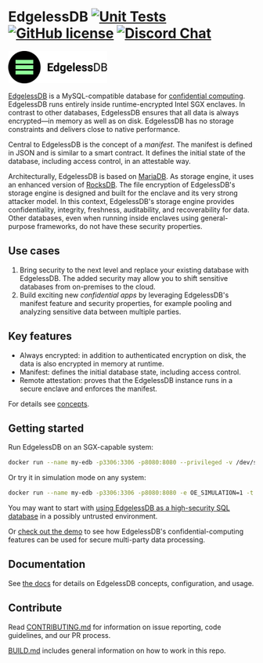 EdgelessDB
[![Unit Tests][unit-tests-badge]][unit-tests]
[![GitHub license][license-badge]](LICENSE)
[![Discord Chat][discord-badge]][discord]
==

<img src="logo.svg" alt="logo" width="40%">

[EdgelessDB](https://edgeless.systems/products/edgelessdb) is a MySQL-compatible database for [confidential computing](https://confidentialcomputing.io). EdgelessDB runs entirely inside runtime-encrypted Intel SGX enclaves. In contrast to other databases, EdgelessDB ensures that all data is always encrypted—in memory as well as on disk. EdgelessDB has no storage constraints and delivers close to native performance.

Central to EdgelessDB is the concept of a *manifest*. The manifest is defined in JSON and is similar to a smart contract. It defines the initial state of the database, including access control, in an attestable way.

Architecturally, EdgelessDB is based on [MariaDB](https://github.com/MariaDB/server). As storage engine, it uses an enhanced version of [RocksDB](https://rocksdb.org/). The file encryption of EdgelessDB's storage engine is designed and built for the enclave and its very strong attacker model. In this context, EdgelessDB's storage engine provides confidentiality, integrity, freshness, auditability, and recoverability for data. Other databases, even when running inside enclaves using general-purpose frameworks, do not have these security properties.

## Use cases

1. Bring security to the next level and replace your existing database with EdgelessDB. The added security may allow you to shift sensitive databases from on-premises to the cloud.
2. Build exciting new *confidential apps* by leveraging EdgelessDB's manifest feature and security properties, for example pooling and analyzing sensitive data between multiple parties.

## Key features

* Always encrypted: in addition to authenticated encryption on disk, the data is also encrypted in memory at runtime.
* Manifest: defines the initial database state, including access control.
* Remote attestation: proves that the EdgelessDB instance runs in a secure enclave and enforces the manifest.

For details see [concepts](https://docs.edgeless.systems/edgelessdb/#/getting-started/concepts).

## Getting started

Run EdgelessDB on an SGX-capable system:
```sh
docker run --name my-edb -p3306:3306 -p8080:8080 --privileged -v /dev/sgx:/dev/sgx -t ghcr.io/edgelesssys/edgelessdb-sgx-1gb
```

Or try it in simulation mode on any system:
```sh
docker run --name my-edb -p3306:3306 -p8080:8080 -e OE_SIMULATION=1 -t ghcr.io/edgelesssys/edgelessdb-sgx-1gb
```

You may want to start with [using EdgelessDB as a high-security SQL database](https://docs.edgeless.systems/edgelessdb/#/getting-started/quickstart-sgx) in a possibly untrusted environment.

Or [check out the demo](demo) to see how EdgelessDB's confidential-computing features can be used for secure multi-party data processing.

## Documentation

See [the docs](https://docs.edgeless.systems/edgelessdb) for details on EdgelessDB concepts, configuration, and usage.

## Contribute

Read [CONTRIBUTING.md](CONTRIBUTING.md) for information on issue reporting, code guidelines, and our PR process.

[BUILD.md](BUILD.md) includes general information on how to work in this repo.

<!-- refs -->
[unit-tests]: https://github.com/edgelesssys/edgelessdb/actions
[unit-tests-badge]: https://github.com/edgelesssys/edgelessdb/workflows/Unit%20Tests/badge.svg
[license-badge]: https://img.shields.io/github/license/edgelesssys/edgelessdb
[discord]: https://discord.gg/rH8QTH56JN
[discord-badge]: https://img.shields.io/badge/chat-on%20Discord-blue
